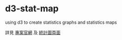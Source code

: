 # d3-stat-map
using d3 to create statistics graphs and statistics maps

詳見 [專案官網](http://ckhung.github.com/d3-stat-map/index.zh_TW.html)
及 [統計圖頁面](http://ckhung.github.com/d3-stat-map/main.html)
